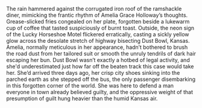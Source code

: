 The rain hammered against the corrugated iron roof of the ramshackle diner, mimicking the frantic rhythm of Amelia Grace Holloway’s thoughts.  Grease-slicked fries congealed on her plate, forgotten beside a lukewarm cup of coffee that tasted suspiciously of burnt toast.  Outside, the neon sign of the Lucky Horseshoe Motel flickered erratically, casting a sickly yellow glow across the desolate stretch of highway bisecting Dust Bowl, Kansas. Amelia, normally meticulous in her appearance, hadn’t bothered to brush the road dust from her tailored suit or smooth the unruly tendrils of dark hair escaping her bun. Dust Bowl wasn’t exactly a hotbed of legal activity, and she'd underestimated just how far off the beaten track this case would take her. She’d arrived three days ago, her crisp city shoes sinking into the parched earth as she stepped off the bus, the only passenger disembarking in this forgotten corner of the world. She was here to defend a man everyone in town already believed guilty, and the oppressive weight of that presumption of guilt hung heavier than the humid Kansas air.
